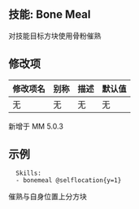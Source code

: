 技能: Bone Meal
--------------------------

对技能目标方块使用骨粉催熟  

修改项
----------

| 修改项名 | 别称    | 描述                                                                                                    | 默认值 |
|-----------|------------|----------------------------------------------------------------------------------------------------------------|---------------|
| 无 | 无 | 无 | 无 |

新增于 MM 5.0.3

示例
--------

      Skills:
      - bonemeal @selflocation{y=1}

催熟与自身位置上分方块
